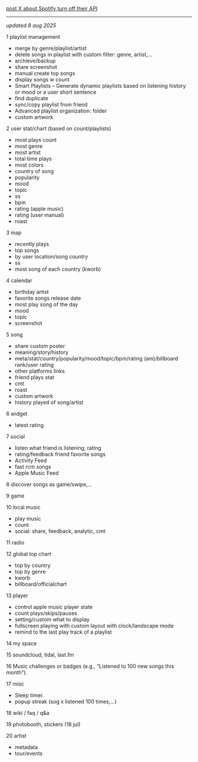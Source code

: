 [post X about Spotify turn off their API](https://x.com/onequy/status/1943206821570974031)

----------------------

*updated 8 aug 2025*

1 playlist management
- merge by genre/playlist/artist
- delete songs in playlist with custom filter: genre, artist,...
- archieve/backup
- share screenshot
- manual create top songs
- display songs w count
- Smart Playlists – Generate dynamic playlists based on listening history or mood or a user short sentence
- find duplicate
- sync/copy playlist from friend
- Advanced playlist organization: folder
- custom artwork

2 user stat/chart (based on count/playlists)
- most plays count
- most genre
- most artist
- total time plays
- most colors
- country of song
- popularity
- mood
- topic
- ss
- bpm
- rating (apple music)
- rating (user manual)
- roast

3 map
- recently plays
- top songs
- by user location/song country
- ss
- most song of each country (kworb)

4 calendar
- birthday artist
- favorite songs release date
- most play song of the day
- mood
- topic
- screenshot

5 song
- share custom poster
- meaning/story/history
- meta/stat/country/popularity/mood/topic/bpm/rating (am)/billboard rank/user rating
- other platforms links
- friend plays stat
- cmt
- roast
- custom artwork
- history played of song/artist

6 widget
- latest rating

7 social
- listen what friend is listening, rating
- rating/feedback friend favorite songs
- Activity Feed
- fast rcm songs
- Apple Music Feed

8 discover songs as game/swipe,...

9 game

10 local music
- play music
- count
- social: share, feedback, analytic, cmt

11 radio

12 global top chart
- top by country
- top by genre
- kworb
- billboard/officialchart

13 player
- control apple music player state
- count plays/skips/pauses
- setting/custom what to display
- fullscreen playing with custom layout with clock/landscape mode
- remind to the last play track of a playlist

14 my space

15 soundcloud, tidal, last.fm

16 Music challenges or badges (e.g., “Listened to 100 new songs this month”).

17 misc
- Sleep timer.
- popup streak (sog x listened 100 times,...)

18 wiki / faq / q&a

19 photobooth, stickers (18 jul)

20 artist
- metadata
- tour/events
